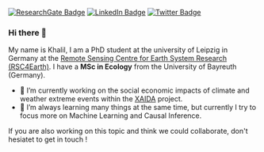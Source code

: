 [![ResearchGate Badge](https://img.shields.io/badge/Research-Gate-brightgreen?style=flat-square)](https://www.researchgate.net/profile/Khalil-Teber)
[![LinkedIn Badge](https://img.shields.io/badge/Linked-In-blue?style=flat-square)](https://www.linkedin.com/in/khalil-teber)
[![Twitter Badge](https://img.shields.io/twitter/follow/dmlmont?style=social)](https://twitter.com/khalilteber)


### Hi there 👋

My name is Khalil, I am a PhD student at the university of Leipzig in Germany at the [Remote Sensing Centre for Earth System Research (RSC4Earth)](https://rsc4earth.de/). I have a **MSc in Ecology** from the University of Bayreuth (Germany).

- 🔭 I’m currently working on the social economic impacts of climate and weather extreme events within the [XAIDA](https://xaida.eu/) project.
- 🌱 I’m always learning many things at the same time, but currently I try to focus more on Machine Learning and Causal Inference.

If you are also working on this topic and think we could collaborate, don't hesiatet to get in touch !

